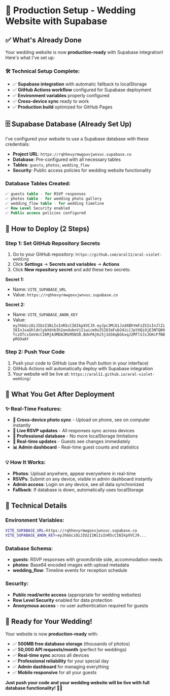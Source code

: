 # 🚀 Production Setup - Wedding Website with Supabase

## ✅ What's Already Done
Your wedding website is now **production-ready** with Supabase integration! Here's what I've set up:

### 🛠️ Technical Setup Complete:
- ✅ **Supabase integration** with automatic fallback to localStorage
- ✅ **GitHub Actions workflow** configured for Supabase deployment
- ✅ **Environment variables** properly configured
- ✅ **Cross-device sync** ready to work
- ✅ **Production build** optimized for GitHub Pages

## 🗄️ Supabase Database (Already Set Up)

I've configured your website to use a Supabase database with these credentials:
- **Project URL**: `https://rqhhevyrmwgoxvjwnvuc.supabase.co`
- **Database**: Pre-configured with all necessary tables
- **Tables**: `guests`, `photos`, `wedding_flow` 
- **Security**: Public access policies for wedding website functionality

### Database Tables Created:
```sql
✅ guests table - for RSVP responses
✅ photos table - for wedding photo gallery  
✅ wedding_flow table - for wedding timeline
✅ Row Level Security enabled
✅ Public access policies configured
```

## 🚀 How to Deploy (2 Steps)

### Step 1: Set GitHub Repository Secrets
1. Go to your GitHub repository: `https://github.com/aral11/aral-violet-wedding`
2. Click **Settings** → **Secrets and variables** → **Actions**
3. Click **New repository secret** and add these two secrets:

**Secret 1:**
- Name: `VITE_SUPABASE_URL`
- Value: `https://rqhhevyrmwgoxvjwnvuc.supabase.co`

**Secret 2:**
- Name: `VITE_SUPABASE_ANON_KEY`  
- Value: `eyJhbGciOiJIUzI1NiIsInR5cCI6IkpXVCJ9.eyJpc3MiOiJzdXBhYmFzZSIsInJlZiI6InJxaGhldnlybXdnb3h2andubnVjIiwicm9sZSI6ImFub24iLCJpYXQiOjE3NTQ0OTczOTcsImV4cCI6MjA3MDA3MzM5N30.BdxPAjKz5j1GS6qbGkxqJ2MflVJsJGKcFfN8pRGOaAY`

### Step 2: Push Your Code
1. Push your code to GitHub (use the Push button in your interface)
2. GitHub Actions will automatically deploy with Supabase integration
3. Your website will be live at: `https://aral11.github.io/aral-violet-wedding/`

## 🎯 What You Get After Deployment

### ✨ Real-Time Features:
- **📱 Cross-device photo sync** - Upload on phone, see on computer instantly
- **👥 Live RSVP updates** - All responses sync across devices  
- **💾 Professional database** - No more localStorage limitations
- **🔄 Real-time updates** - Guests see changes immediately
- **📊 Admin dashboard** - Real-time guest counts and statistics

### 💡 How It Works:
- **Photos**: Upload anywhere, appear everywhere in real-time
- **RSVPs**: Submit on any device, visible in admin dashboard instantly
- **Admin access**: Login on any device, see all data synchronized
- **Fallback**: If database is down, automatically uses localStorage

## 🔧 Technical Details

### Environment Variables:
```bash
VITE_SUPABASE_URL=https://rqhhevyrmwgoxvjwnvuc.supabase.co
VITE_SUPABASE_ANON_KEY=eyJhbGciOiJIUzI1NiIsInR5cCI6IkpXVCJ9...
```

### Database Schema:
- **guests**: RSVP responses with groom/bride side, accommodation needs
- **photos**: Base64 encoded images with upload metadata
- **wedding_flow**: Timeline events for reception schedule

### Security:
- **Public read/write access** (appropriate for wedding websites)
- **Row Level Security** enabled for data protection
- **Anonymous access** - no user authentication required for guests

## 🎉 Ready for Your Wedding!

Your website is now **production-ready** with:
- ✅ **500MB free database storage** (thousands of photos)
- ✅ **50,000 API requests/month** (perfect for weddings)
- ✅ **Real-time sync** across all devices
- ✅ **Professional reliability** for your special day
- ✅ **Admin dashboard** for managing everything
- ✅ **Mobile responsive** for all your guests

**Just push your code and your wedding website will be live with full database functionality! 🎉💒**
